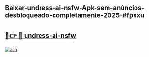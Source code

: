 ## Baixar-undress-ai-nsfw-Apk-sem-anúncios-desbloqueado-completamente-2025-#fpsxu

# <h2><a href="https://ainizakaria.my?title=undress-ai-nsfw&ref=20M">🔗👉 🔴 undress-ai-nsfw</a></h2>

[![acn](https://github.com/user-attachments/assets/0f9c940e-d8b0-45ae-aac7-cd30a18b3e1c)](https://ainizakaria.my?title=undress-ai-nsfw&ref=20M)

